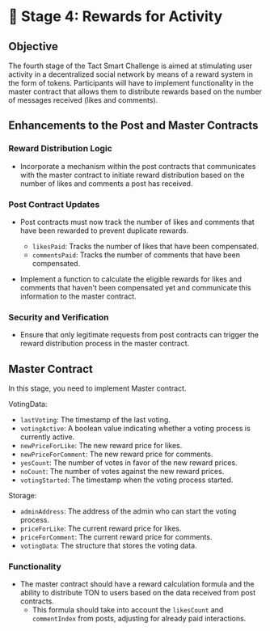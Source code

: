 # 🚀 Stage 4: Rewards for Activity

## Objective
The fourth stage of the Tact Smart Challenge is aimed at stimulating user activity in a decentralized social network by means of a reward system in the form of tokens. Participants will have to implement functionality in the master contract that allows them to distribute rewards based on the number of messages received (likes and comments).
## Enhancements to the Post and Master Contracts

### Reward Distribution Logic
- Incorporate a mechanism within the post contracts that communicates with the master contract to initiate reward distribution based on the number of likes and comments a post has received.

### Post Contract Updates
- Post contracts must now track the number of likes and comments that have been rewarded to prevent duplicate rewards.
    - `likesPaid`: Tracks the number of likes that have been compensated.
    - `commentsPaid`: Tracks the number of comments that have been compensated.

- Implement a function to calculate the eligible rewards for likes and comments that haven't been compensated yet and communicate this information to the master contract.

### Security and Verification
- Ensure that only legitimate requests from post contracts can trigger the reward distribution process in the master contract.

## Master Contract

In this stage, you need to implement Master contract.

VotingData:

- `lastVoting`: The timestamp of the last voting.
- `votingActive`: A boolean value indicating whether a voting process is currently active.
- `newPriceForLike`: The new reward price for likes.
- `newPriceForComment`: The new reward price for comments.
- `yesCount`: The number of votes in favor of the new reward prices.
- `noCount`: The number of votes against the new reward prices.
- `votingStarted`: The timestamp when the voting process started.

Storage:

- `adminAddress`: The address of the admin who can start the voting process.
- `priceForLike`: The current reward price for likes.
- `priceForComment`: The current reward price for comments.
- `votingData`: The structure that stores the voting data.

### Functionality

- The master contract should have a reward calculation formula and the ability to distribute TON to users based on the data received from post contracts.
  - This formula should take into account the `likesCount` and `commentIndex` from posts, adjusting for already paid interactions.
